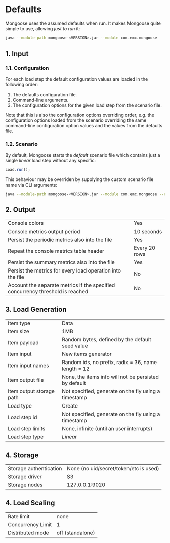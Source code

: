 # Defaults

Mongoose uses the assumed defaults when run. It makes Mongoose quite simple to use, allowing *just to run* it:
```bash
java --module-path mongoose-<VERSION>.jar --module com.emc.mongoose
```

## 1. Input

### 1.1. Configuration

For each load step the default configuration values are loaded in the following order:

1. The defaults configuration file.
2. Command-line arguments.
3. The configuration options for the given load step from the scenario file.

Note that this is also the configuration options overriding order, e.g. the configuration options loaded from the
scenario overriding the same command-line configuration option values and the values from the defaults file.

### 1.2. Scenario

By default, Mongoose starts the *default* scenario file which contains just a single *linear* load step without any
specific:
```javascript
Load.run();
```

This behaviour may be overriden by supplying the custom scenario file name via CLI arguments:
```bash
java --module-path mongoose-<VERSION>.jar --module com.emc.mongoose --run-scenario=custom_scenario_file.js
```

## 2. Output

|   |   |
|---|---|
| Console colors | Yes
| Console metrics output period | 10 seconds
| Persist the periodic metrics also into the file | Yes
| Repeat the console metrics table header | Every 20 rows
| Persist the summary metrics also into the file | Yes
| Persist the metrics for every load operation into the file | No
| Account the separate metrics if the specified concurrency threshold is reached | No

## 3. Load Generation

|   |   |
|---|---|
| Item type | Data
| Item size | 1MB
| Item payload | Random bytes, defined by the default seed value
| Item input | New items generator
| Item input names | Random ids, no prefix, radix = 36, name length = 12
| Item output file | None, the items info will not be persisted by default
| Item output storage path | Not specified, generate on the fly using a timestamp
| Load type | Create
| Load step id | Not specified, generate on the fly using a timestamp
| Load step limits | None, infinite (until an user interrupts)
| Load step type | *Linear*

## 4. Storage

|   |   |
|---|---|
| Storage authentication | None (no uid/secret/token/etc is used)
| Storage driver | S3
| Storage nodes | 127.0.0.1:9020

## 4. Load Scaling

|                   |                  |
|-------------------|------------------|
| Rate limit        | none             |
| Concurrency Limit | 1                |
| Distributed mode  | off (standalone) |
